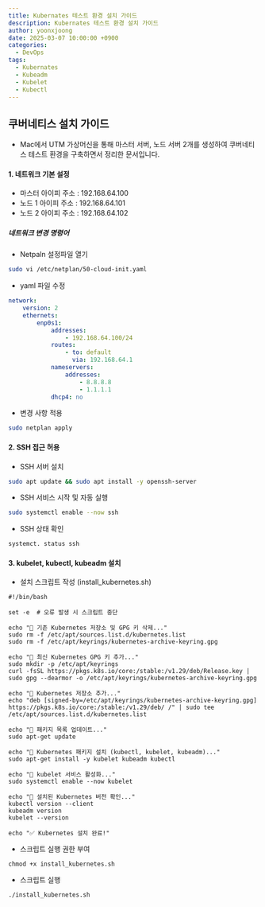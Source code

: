 ```yaml
---
title: Kubernates 테스트 환경 설치 가이드
description: Kubernates 테스트 환경 설치 가이드
author: yoonxjoong
date: 2025-03-07 10:00:00 +0900
categories:
  - DevOps
tags:
  - Kubernates
  - Kubeadm
  - Kubelet
  - Kubectl
---
```

## 쿠버네티스 설치 가이드

- Mac에서 UTM 가상머신을 통해 마스터 서버, 노드 서버 2개를 생성하여 쿠버네티스 테스트 환경을 구축하면서 정리한 문서입니다. 


#### 1. 네트워크 기본 설정
- 마스터 아이피 주소 : 192.168.64.100
- 노드 1 아이피 주소 : 192.168.64.101
- 노드 2 아이피 주소 : 192.168.64.102

##### 네트워크 변경 명령어
- Netpaln 설정파일 열기
``` bash
sudo vi /etc/netplan/50-cloud-init.yaml
```

-  yaml 파일 수정
``` yaml
network:
	version: 2
	ethernets:
		enp0s1:
			addresses:
				- 192.168.64.100/24
			routes:
				- to: default
			 	  via: 192.168.64.1
			nameservers:
				addresses:
					- 8.8.8.8
					- 1.1.1.1
			dhcp4: no
```

- 변경 사항 적용
``` bash
sudo netplan apply
```

#### 2. SSH 접근 허용
- SSH 서버 설치
``` bash
sudo apt update && sudo apt install -y openssh-server
```

- SSH 서비스 시작 및 자동 실행
``` bash
sudo systemctl enable --now ssh
```

- SSH 상태 확인
``` bash
systemct. status ssh
```



#### 3. kubelet,  kubectl, kubeadm 설치
- 설치 스크립트 작성 (install_kubernetes.sh)
``` shell
#!/bin/bash  
  
set -e  # 오류 발생 시 스크립트 중단  
  
echo "🔹 기존 Kubernetes 저장소 및 GPG 키 삭제..."  
sudo rm -f /etc/apt/sources.list.d/kubernetes.list  
sudo rm -f /etc/apt/keyrings/kubernetes-archive-keyring.gpg  
  
echo "🔹 최신 Kubernetes GPG 키 추가..."  
sudo mkdir -p /etc/apt/keyrings  
curl -fsSL https://pkgs.k8s.io/core:/stable:/v1.29/deb/Release.key | sudo gpg --dearmor -o /etc/apt/keyrings/kubernetes-archive-keyring.gpg  
  
echo "🔹 Kubernetes 저장소 추가..."  
echo "deb [signed-by=/etc/apt/keyrings/kubernetes-archive-keyring.gpg] https://pkgs.k8s.io/core:/stable:/v1.29/deb/ /" | sudo tee /etc/apt/sources.list.d/kubernetes.list  
  
echo "🔹 패키지 목록 업데이트..."  
sudo apt-get update  
  
echo "🔹 Kubernetes 패키지 설치 (kubectl, kubelet, kubeadm)..."  
sudo apt-get install -y kubelet kubeadm kubectl  
  
echo "🔹 kubelet 서비스 활성화..."  
sudo systemctl enable --now kubelet  
  
echo "🔹 설치된 Kubernetes 버전 확인..."  
kubectl version --client  
kubeadm version  
kubelet --version  

echo "✅ Kubernetes 설치 완료!"
```

- 스크립트 실행 권한 부여
``` shell
chmod +x install_kubernetes.sh
```

- 스크립트 실행
``` shell
./install_kubernetes.sh
```
